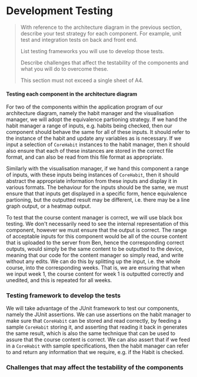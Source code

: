 # Development Testing

> With reference to the architecture diagram in the previous section, describe your test strategy for each component. For example, unit test and integration tests on back and front end.
>
> List testing frameworks you will use to develop those tests.
>
> Describe challenges that affect the testability of the components and what you will do to overcome these.
>
> This section must not exceed a single sheet of A4.

#### Testing each component in the architecture diagram

For two of the components within the application program of our architecture diagram, namely the habit manager and the visualisation manager, we will adopt the equivalence partioning strategy. If we hand the habit manager a range of inputs, e.g. habits being checked, then our component should behave the same for all of these inputs. It should refer to the instance of the habit and update any variables as is necessary. If we input a selection of `CoreHabit` instances to the habit manager, then it should also ensure that each of these instances are stored in the correct file format, and can also be read from this file format as appropriate.

Similarly with the visualisation manager, if we hand this component a range of inputs, with these inputs being instances of `CoreHabit`, then it should abstract the appropriate information from these inputs and display it in various formats. The behaviour for the inputs should be the same, we must ensure that that inputs get displayed in a specific form, hence equivalence partioning, but the outputted result may be different, i.e. there may be a line graph output, or a heatmap output.

To test that the course content manager is correct, we will use black box testing. We don't necessarily need to see the internal representation of this component, however we must ensure that the output is correct. The range of acceptable inputs for this component would be all of the course content that is uploaded to the server from Ben, hence the corresponding correct outputs, would simply be the same content to be outputted to the device, meaning that our code for the content manager so simply read, and write without any edits. We can do this by splitting up the input, i.e. the whole course, into the corresponding weeks. That is, we are ensuring that when we input week 1, the course content for week 1 is outputted correctly and unedited, and this is repeated for all weeks.

### Testing framework to develop the tests

We will take advantage of the JUnit framework to test our components, namely the JUnit assertions. We can use assertions on the habit manager to make sure that `CoreHabit` can be stored and read correctly, by feeding a sample `CoreHabit` storing it, and asserting that reading it back in generates the same result, which is also the same technique that can be used to assure that the course content is correct. We can also assert that if we feed in a `CoreHabit` with sample specifications, then the habit manager can refer to and return any information that we require, e.g. if the Habit is checked.

### Challenges that may affect the testability of the components



